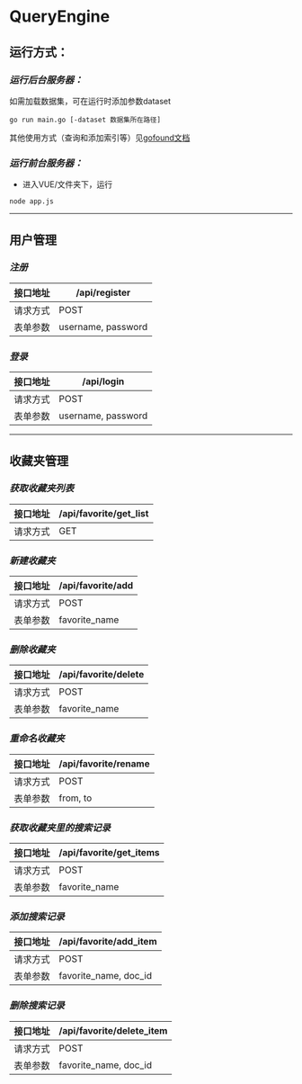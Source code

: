 # QueryEngine

## 运行方式：
### *运行后台服务器：*

如需加载数据集，可在运行时添加参数dataset
```
go run main.go [-dataset 数据集所在路径]
```

其他使用方式（查询和添加索引等）见[gofound文档](https://github.com/newpanjing/gofound/blob/main/docs/api.md)


### *运行前台服务器：*

* 进入VUE/文件夹下，运行

```
node app.js
```
------------------------------
## 用户管理
### *注册*
| 接口地址 | /api/register |
| ------ | ------ |
| 请求方式 | POST |
| 表单参数| username, password|

### *登录*
| 接口地址 | /api/login |
| ------ | ------ |
| 请求方式 | POST |
| 表单参数| username, password|



------------------------------
## 收藏夹管理

### *获取收藏夹列表*
| 接口地址 | /api/favorite/get_list |
| ------ | ------ |
| 请求方式 | GET |
### *新建收藏夹*
| 接口地址 | /api/favorite/add |
| ------ | ------ |
| 请求方式 | POST |
| 表单参数 | favorite_name|

### *删除收藏夹*
| 接口地址 | /api/favorite/delete |
| ------ | ------ |
| 请求方式 | POST |
| 表单参数 | favorite_name|

### *重命名收藏夹*
| 接口地址 | /api/favorite/rename |
| ------ | ------ |
| 请求方式 | POST |
| 表单参数 | from, to|

### *获取收藏夹里的搜索记录*
| 接口地址 | /api/favorite/get_items |
| ------ | ------ |
| 请求方式 | POST |
| 表单参数 | favorite_name|
### *添加搜索记录*
| 接口地址 | /api/favorite/add_item |
| ------ | ------ |
| 请求方式 | POST |
| 表单参数 | favorite_name, doc_id|

### *删除搜索记录*
| 接口地址 | /api/favorite/delete_item |
| ------ | ------ |
| 请求方式 | POST |
| 表单参数 | favorite_name, doc_id|

